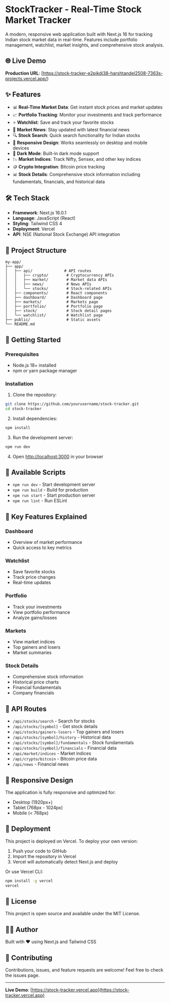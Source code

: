 # StockTracker - Real-Time Stock Market Tracker

A modern, responsive web application built with Next.js 16 for tracking Indian stock market data in real-time. Features include portfolio management, watchlist, market insights, and comprehensive stock analysis.

## 🌐 Live Demo

**Production URL**: [https://stock-tracker-e2pikdj38-harshtandel2508-7363s-projects.vercel.app/)

## ✨ Features

- 📊 **Real-Time Market Data**: Get instant stock prices and market updates
- 📈 **Portfolio Tracking**: Monitor your investments and track performance
- ⭐ **Watchlist**: Save and track your favorite stocks
- 📰 **Market News**: Stay updated with latest financial news
- 🔍 **Stock Search**: Quick search functionality for Indian stocks
- 📱 **Responsive Design**: Works seamlessly on desktop and mobile devices
- 🌙 **Dark Mode**: Built-in dark mode support
- 📉 **Market Indices**: Track Nifty, Sensex, and other key indices
- 🪙 **Crypto Integration**: Bitcoin price tracking
- 📊 **Stock Details**: Comprehensive stock information including fundamentals, financials, and historical data

## 🛠️ Tech Stack

- **Framework**: Next.js 16.0.1
- **Language**: JavaScript (React)
- **Styling**: Tailwind CSS 4
- **Deployment**: Vercel
- **API**: NSE (National Stock Exchange) API integration

## 📁 Project Structure

```
my-app/
├── app/
│   ├── api/              # API routes
│   │   ├── crypto/        # Cryptocurrency APIs
│   │   ├── market/        # Market data APIs
│   │   ├── news/          # News APIs
│   │   └── stocks/        # Stock-related APIs
│   ├── components/        # React components
│   ├── dashboard/         # Dashboard page
│   ├── markets/           # Markets page
│   ├── portfolio/         # Portfolio page
│   ├── stock/             # Stock detail pages
│   └── watchlist/         # Watchlist page
├── public/                # Static assets
└── README.md
```

## 🚀 Getting Started

### Prerequisites

- Node.js 18+ installed
- npm or yarn package manager

### Installation

1. Clone the repository:
```bash
git clone https://github.com/yourusername/stock-tracker.git
cd stock-tracker
```

2. Install dependencies:
```bash
npm install
```

3. Run the development server:
```bash
npm run dev
```

4. Open [http://localhost:3000](http://localhost:3000) in your browser

## 📝 Available Scripts

- `npm run dev` - Start development server
- `npm run build` - Build for production
- `npm run start` - Start production server
- `npm run lint` - Run ESLint

## 🌟 Key Features Explained

### Dashboard
- Overview of market performance
- Quick access to key metrics

### Watchlist
- Save favorite stocks
- Track price changes
- Real-time updates

### Portfolio
- Track your investments
- View portfolio performance
- Analyze gains/losses

### Markets
- View market indices
- Top gainers and losers
- Market summaries

### Stock Details
- Comprehensive stock information
- Historical price charts
- Financial fundamentals
- Company financials

## 🔗 API Routes

- `/api/stocks/search` - Search for stocks
- `/api/stocks/[symbol]` - Get stock details
- `/api/stocks/gainers-losers` - Top gainers and losers
- `/api/stocks/[symbol]/history` - Historical data
- `/api/stocks/[symbol]/fundamentals` - Stock fundamentals
- `/api/stocks/[symbol]/financials` - Financial data
- `/api/market/indices` - Market indices
- `/api/crypto/bitcoin` - Bitcoin price data
- `/api/news` - Financial news

## 📱 Responsive Design

The application is fully responsive and optimized for:
- Desktop (1920px+)
- Tablet (768px - 1024px)
- Mobile (< 768px)

## 🚀 Deployment

This project is deployed on Vercel. To deploy your own version:

1. Push your code to GitHub
2. Import the repository in Vercel
3. Vercel will automatically detect Next.js and deploy

Or use Vercel CLI:
```bash
npm install -g vercel
vercel
```

## 📄 License

This project is open source and available under the MIT License.

## 👨‍💻 Author

Built with ❤️ using Next.js and Tailwind CSS

## 🤝 Contributing

Contributions, issues, and feature requests are welcome! Feel free to check the issues page.

---

**Live Demo**: [https://stock-tracker.vercel.app](https://stock-tracker.vercel.app)
